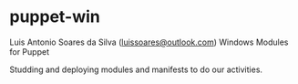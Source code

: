 # puppet-win
Luis Antonio Soares da Silva (luissoares@outlook.com)
Windows Modules for Puppet

Studding and deploying modules and manifests to do our activities.
